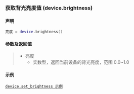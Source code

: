 ### 获取背光亮度值 \(**device\.brightness**\)


#### 声明
```lua
亮度 = device.brightness()
```


#### 参数及返回值  
> - 亮度
>   - 实数型，返回当前设备的背光亮度，范围 0\.0~1\.0


#### 示例  
[`device.set_brightness 示例`](/Handbook/device/device.set_brightness.md)  

